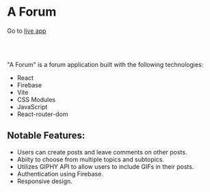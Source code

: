 # A Forum

Go to [live app](https://noic-matthew-08.vercel.app/)
<br>

<br>
<br>

"A Forum" is a forum application built with the following technologies:

- React
- Firebase
- Vite
- CSS Modules
- JavaScript
- React-router-dom

## Notable Features:

- Users can create posts and leave comments on other posts.
- Abiity to choose from multiple topics and subtopics.
- Utilizes GIPHY API to allow users to include GIFs in their posts.
- Authentication using Firebase.
- Responsive design.
